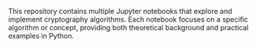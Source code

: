 This repository contains multiple Jupyter notebooks that explore and implement cryptography algorithms. Each notebook focuses on a specific algorithm or concept, providing both theoretical background and practical examples in Python.
